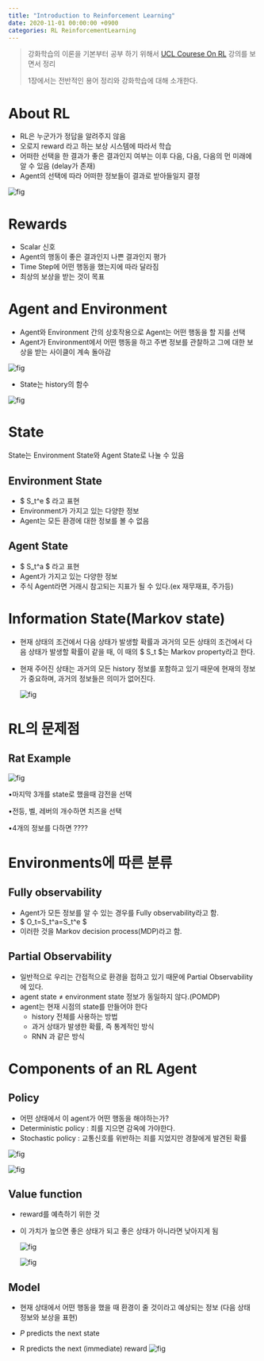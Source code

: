 ```yaml
---
title: "Introduction to Reinforcement Learning"
date: 2020-11-01 00:00:00 +0900
categories: RL ReinforcementLearning
---
```


> 강화학습의 이론을 기본부터 공부 하기 위해서 [UCL Courese On RL](https://www.davidsilver.uk/teaching/) 강의를 보면서 정리 
>
> 1장에서는 전반적인 용어 정리와 강화학습에 대해 소개한다.

# About RL

* RL은 누군가가 정답을 알려주지 않음
* 오로지 reward 라고 하는 보상 시스템에 따라서 학습
* 어떠한 선택을 한 결과가 좋은 결과인지 여부는 이후 다음, 다음, 다음의 먼 미래에 알 수 있음 (delay가 존재)
* Agent의 선택에 따라 어떠한 정보들이 결과로 받아들일지 결정

![fig](https://bjo9280.github.io/assets/images/2020-11-01/about_rl.png)

# Rewards

* Scalar 신호
* Agent의 행동이 좋은 결과인지 나쁜 결과인지 평가
* Time Step에 어떤 행동을 했는지에 따라 달라짐
* 최상의 보상을 받는 것이 목표

# Agent and Environment

* Agent와 Environment 간의 상호작용으로 Agent는 어떤 행동을 할 지를 선택
* Agent가 Environment에서 어떤 행동을 하고 주변 정보를 관찰하고 그에 대한 보상을 받는 사이클이 계속 돌아감

![fig](https://bjo9280.github.io/assets/images/2020-11-01/agent_environment1.png)



* State는 history의 함수

![fig](https://bjo9280.github.io/assets/images/2020-11-01/agentandenvironment2.png)

# State

State는 Environment State와 Agent State로 나눌 수 있음

## Environment State

* $ S_t^e $ 라고 표현
* Environment가 가지고 있는 다양한 정보
* Agent는 모든 환경에 대한 정보를 볼 수 없음 

## Agent State

* $ S_t^a $ 라고 표현
* Agent가 가지고 있는 다양한 정보
* 주식 Agent라면 거래시 참고되는 지표가 될 수 있다.(ex 재무재표, 주가등)

# Information State(Markov state)

* 현재 상태의 조건에서 다음 상태가 발생할 확률과 과거의 모든 상태의 조건에서 다음 상태가 발생할 확률이 같을 때, 이 때의 $ S_t $는 Markov property라고 한다.

* 현재 주어진 상태는 과거의 모든 history 정보를 포함하고 있기 때문에 현재의 정보가 중요하며, 과거의 정보들은 의미가 없어진다.

  ![fig](https://bjo9280.github.io/assets/images/2020-11-01/markov_state.png)

# RL의 문제점

## Rat Example

![fig](https://bjo9280.github.io/assets/images/2020-11-01/rat_ex.png)

•마지막 3개를 state로 했을때 감전을 선택

•전등, 벨, 레버의 개수하면 치즈을 선택

•4개의 정보를 다하면 ????

# Environments에 따른 분류

## Fully observability

* Agent가 모든 정보를 알 수 있는 경우를 Fully observability라고 함.
* $ O_t=S_t^a=S_t^e $
* 이러한 것을 Markov decision process(MDP)라고 함.

## Partial Observability

* 일반적으로 우리는 간접적으로 환경을 접하고 있기 때문에 Partial Observability에 있다.
* agent state ≠ environment state 정보가 동일하지 않다.(POMDP)
* agent는 현재 시점의 state를 만들어야 한다
  * history 전체를 사용하는 방법
  * 과거 상태가 발생한 확률, 즉 통계적인 방식
  * RNN 과 같은 방식

# Components of an RL Agent

## Policy

* 어떤 상태에서 이 agent가 어떤 행동을 해야하는가?
* Deterministic policy : 죄를 지으면 감옥에 가야한다.
* Stochastic policy : 교통신호를 위반하는 죄를 지었지만 경찰에게 발견된 확률

![fig](https://bjo9280.github.io/assets/images/2020-11-01/policy.png)

![fig](https://bjo9280.github.io/assets/images/2020-11-01/maze_policy.png)

## Value  function

* reward를 예측하기 위한 것

* 이 가치가 높으면 좋은 상태가 되고 좋은 상태가 아니라면 낮아지게 됨

  ![fig](https://bjo9280.github.io/assets/images/2020-11-01/value_function.png)

  ![fig](https://bjo9280.github.io/assets/images/2020-11-01/maze_value_function.png)

## Model

* 현재 상태에서 어떤 행동을 했을 때 환경이 줄 것이라고 예상되는 정보 (다음 상태 정보와 보상을 표현)

* *P* predicts the next state 
* R predicts the next (immediate) reward ![fig](https://bjo9280.github.io/assets/images/2020-11-01/model.png)



